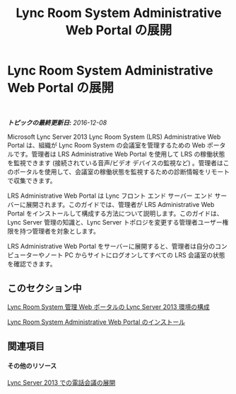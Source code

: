 ﻿---
title: Lync Room System Administrative Web Portal の展開
TOCTitle: Lync Room System Administrative Web Portal の展開
ms:assetid: ecba5b36-632e-40b9-9c2e-ab825baf7a46
ms:mtpsurl: https://technet.microsoft.com/ja-jp/library/Dn436324(v=OCS.15)
ms:contentKeyID: 59602765
ms.date: 12/10/2016
mtps_version: v=OCS.15
ms.translationtype: HT
---

# Lync Room System Administrative Web Portal の展開

 

_**トピックの最終更新日:** 2016-12-08_

Microsoft Lync Server 2013 Lync Room System (LRS) Administrative Web Portal は、組織が Lync Room System の会議室を管理するための Web ポータルです。管理者は LRS Administrative Web Portal を使用して LRS の稼働状態を監視できます (接続されている音声/ビデオ デバイスの監視など) 。管理者はこのポータルを使用して、会議室の稼働状態を監視するための診断情報をリモートで収集できます。

LRS Administrative Web Portal は Lync フロント エンド サーバー エンド サーバーに展開されます。このガイドでは、管理者が LRS Administrative Web Portal をインストールして構成する方法について説明します。このガイドは、Lync Server 管理の知識と、Lync Server トポロジを変更する管理者ユーザー権限を持つ管理者を対象とします。

LRS Administrative Web Portal をサーバーに展開すると、管理者は自分のコンピューターやノート PC からサイトにログオンしてすべての LRS 会議室の状態を確認できます。

## このセクション中

[Lync Room System 管理 Web ポータルの Lync Server 2013 環境の構成](lync-server-2013-configuring-your-environment-for-the-lync-room-system-administrative-web-portal.md)

[Lync Room System Administrative Web Portal のインストール](lync-server-2013-installing-the-lync-room-system-administrative-web-portal.md)

## 関連項目

#### その他のリソース

[Lync Server 2013 での電話会議の展開](lync-server-2013-deploying-conferencing.md)

